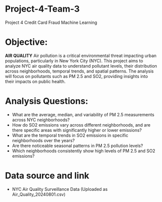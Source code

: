 # Project-4-Team-3
Project 4 Credit Card Fraud Machine Learning 
# Objective:
**AIR QUALITY**
Air pollution is a critical environmental threat impacting urban populations, particularly in New York City (NYC). This project aims to analyze NYC air quality data to understand pollutant levels, their distribution across neighborhoods, temporal trends, and spatial patterns. The analysis will focus on pollutants such as PM 2.5 and SO2, providing insights into their impacts on public health.
# Analysis Questions:
- What are the average, median, and variability of PM 2.5 measurements across NYC neighborhoods?
- How do SO2 emissions vary across different neighborhoods, and are there specific areas with significantly higher or lower emissions?
- What are the temporal trends in SO2 emissions in specific neighborhoods over the years?
- Are there noticeable seasonal patterns in PM 2.5 pollution levels?
- Which neighborhoods consistently show high levels of PM 2.5 and SO2 emissions?
# Data source and link
- NYC Air Quality Surveillance Data (Uploaded as Air_Quality_20240801.csv)

